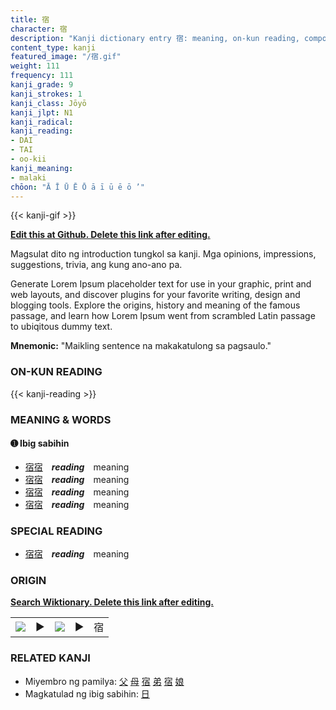 ```yaml
---
title: 宿
character: 宿
description: "Kanji dictionary entry 宿: meaning, on-kun reading, compounds, origin, related kanji"
content_type: kanji
featured_image: "/宿.gif"
weight: 111
frequency: 111
kanji_grade: 9
kanji_strokes: 1
kanji_class: Jōyō
kanji_jlpt: N1
kanji_radical: 
kanji_reading: 
- DAI
- TAI
- oo-kii
kanji_meaning:
- malaki
chōon: "Ā Ī Ū Ē Ō ā ī ū ē ō ’"
---
```

[//]: # (Don't edit the line below. Kanji animated GIF code is automatically generated.)
{{< kanji-gif >}}

[//]: # (Edit below this line.)

**[Edit this at Github. Delete this link after editing.](https://github.com/tim0g/tim/tree/main/content/kanji/宿/index.md)**

Magsulat dito ng introduction tungkol sa kanji. Mga opinions, impressions, suggestions, trivia, ang kung ano-ano pa.

Generate Lorem Ipsum placeholder text for use in your graphic, print and web layouts, and discover plugins for your favorite writing, design and blogging tools. Explore the origins, history and meaning of the famous passage, and learn how Lorem Ipsum went from scrambled Latin passage to ubiqitous dummy text.
 
**Mnemonic:** "Maikling sentence na makakatulong sa pagsaulo."

### ON-KUN READING

[//]: # (Don't edit the line below. ON-KUN READING code is automatically generated.)
{{< kanji-reading >}}

### MEANING & WORDS

#### ➊ **Ibig sabihin**
  - [宿](../宿)[宿](../宿)　***reading***　meaning
  - [宿](../宿)[宿](../宿)　***reading***　meaning
  - [宿](../宿)[宿](../宿)　***reading***　meaning
  - [宿](../宿)[宿](../宿)　***reading***　meaning

### SPECIAL READING
  - [宿](../宿)[宿](../宿)　***reading***　meaning

### ORIGIN

**[Search Wiktionary. Delete this link after editing.](https://wiktionary.org/wiki/宿)**
<table class="kanji-table"><tr><td>
<img src="60px-宿-bronze.svg.png">
</td><td>▶</td><td>
<img src="60px-宿-oracle.svg.png">
</td><td>▶</td>
<td class="kanji-origin">宿</td>
</tr></table>

### RELATED KANJI
- Miyembro ng pamilya: [父](../父) [母](../母) [宿](../宿) [弟](../弟) [宿](../宿) [娘](../娘)
- Magkatulad ng ibig sabihin: [日](../日)
